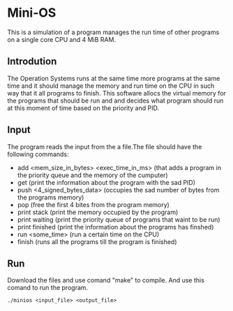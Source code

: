 # Mini-OS
This is a simulation of a program manages the run time of other programs on a single core CPU and 4 MiB RAM.

## Introdution
The Operation Systems runs at the same time more programs at the same time and it should manage the memory and run time on the CPU in such way that it all programs to finish. This software allocs the virtual memory for the programs that should be run and and decides what program should run at this moment of time based on the priority and PID.

## Input 
The program reads the input from the a file.The file should have the following commands: 
  - add <mem_size_in_bytes> <exec_time_in_ms> <priority> (that adds a program in the priority queue and the memory of the cumputer)
  - get <PID> (print the information about the program with the sad PID)
  - push <PID> <4_signed_bytes_data> (occupies the sad number of bytes from the programs memory)
  - pop <PID> (free the first 4 bites from the program memory)
  - print stack <PID> (print the memory occupied by the program)
  - print waiting (print the priority queue of programs that waint to be run)
  - print finished (print the information about the programs has finshed)
  - run <some_time> (run a certain time on the CPU)
  - finish (runs all the programs till the program is finished)
  
## Run 
Download the files and use comand "make" to compile. And use this comand to run the program.
```
./minios <input_file> <output_file>
```

  
